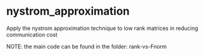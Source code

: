 # nystrom_approximation
Apply the nystrom approximation technique to low rank matrices in reducing communication cost

NOTE: the main code can be found in the folder: rank-vs-Fnorm
